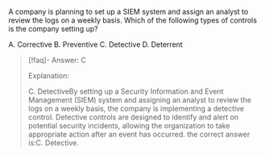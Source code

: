 
A company is planning to set up a SIEM system and assign an analyst to review the logs on a weekly basis. Which of the following types of controls is the company setting up?

A. Corrective
B. Preventive
C. Detective 
D. Deterrent

> [!faq]- Answer:
> C
> 
> Explanation:
> 
> C. DetectiveBy setting up a Security Information and Event Management (SIEM) system and assigning an analyst to review the logs on a weekly basis, the company is implementing a detective control. Detective controls are designed to identify and alert on potential security incidents, allowing the organization to take appropriate action after an event has occurred. the correct answer is:C. Detective.
